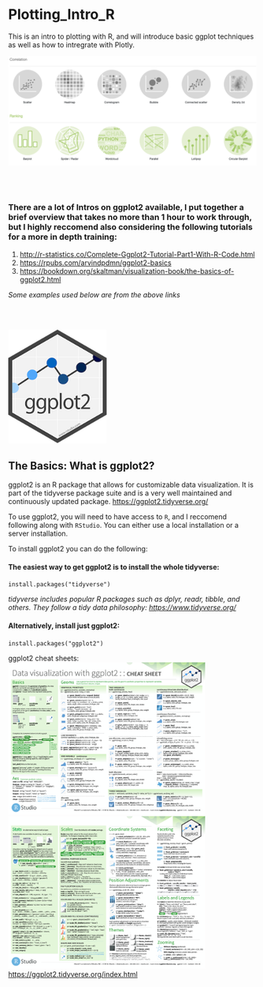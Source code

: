 # Plotting_Intro_R
This is an intro to plotting with R, and will introduce basic ggplot techniques as well as how to intregrate with Plotly.

<img src="/pics/plot_examples.png" width="800">  
     
       
       

&nbsp;   
&nbsp; 
### There are a lot of Intros on ggplot2 available, I put together a brief overview that takes no more than 1 hour to work through, but I highly reccomend also considering the following tutorials for a more in depth training:
1. http://r-statistics.co/Complete-Ggplot2-Tutorial-Part1-With-R-Code.html  
2. https://rpubs.com/arvindpdmn/ggplot2-basics  
3. https://bookdown.org/skaltman/visualization-book/the-basics-of-ggplot2.html  

*Some examples used below are from the above links*   
  
&nbsp;  
&nbsp;  

<img src="/pics/logo_ggplot2.png" width="200">  

## The Basics: What is ggplot2?

ggplot2 is an R package that allows for customizable data visualization. It is part of the tidyverse package suite and is a very well maintained and continuously updated package. https://ggplot2.tidyverse.org/

To use ggplot2, you will need to have access to `R`, and I reccomend following along with `RStudio`. You can either use a local installation or a server installation. 

To install ggplot2 you can do the following:

#### The easiest way to get ggplot2 is to install the whole tidyverse:
```
install.packages("tidyverse")
```
*tidyverse includes popular R packages such as dplyr, readr, tibble, and others. They follow a tidy data philosophy: https://www.tidyverse.org/*

#### Alternatively, install just ggplot2:
```
install.packages("ggplot2")
```

ggplot2 cheat sheets: &nbsp;  
<img src="/pics/datavis_1.png" width="400">  
<img src="/pics/datavis_2.png" width="400">  
https://ggplot2.tidyverse.org/index.html
